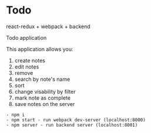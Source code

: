# Todo
react-redux + webpack + backend

Todo application

This application allows you:
1. create notes
2. edit notes
3. remove
4. search by note's name
5. sort
6. change visability by filter
7. mark note as complete
8. save notes on the server

```
- npm i
- npm start - run webpack dev-server (localhost:8000)
- npm server - run backend server (localhost:8001)
```